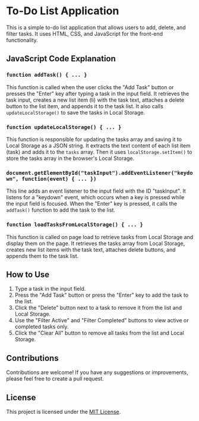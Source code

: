 # To-Do List Application

This is a simple to-do list application that allows users to add, delete, and filter tasks. It uses HTML, CSS, and JavaScript for the front-end functionality.

## JavaScript Code Explanation

### `function addTask() { ... }`
This function is called when the user clicks the "Add Task" button or presses the "Enter" key after typing a task in the input field. It retrieves the task input, creates a new list item (li) with the task text, attaches a delete button to the list item, and appends it to the task list. It also calls `updateLocalStorage()` to save the tasks in Local Storage.

### `function updateLocalStorage() { ... }`
This function is responsible for updating the tasks array and saving it to Local Storage as a JSON string. It extracts the text content of each list item (task) and adds it to the `tasks` array. Then it uses `localStorage.setItem()` to store the tasks array in the browser's Local Storage.

### `document.getElementById("taskInput").addEventListener("keydown", function(event) { ... })`
This line adds an event listener to the input field with the ID "taskInput". It listens for a "keydown" event, which occurs when a key is pressed while the input field is focused. When the "Enter" key is pressed, it calls the `addTask()` function to add the task to the list.

### `function loadTasksFromLocalStorage() { ... }`
This function is called on page load to retrieve tasks from Local Storage and display them on the page. It retrieves the tasks array from Local Storage, creates new list items with the task text, attaches delete buttons, and appends them to the task list.

## How to Use
1. Type a task in the input field.
2. Press the "Add Task" button or press the "Enter" key to add the task to the list.
3. Click the "Delete" button next to a task to remove it from the list and Local Storage.
4. Use the "Filter Active" and "Filter Completed" buttons to view active or completed tasks only.
5. Click the "Clear All" button to remove all tasks from the list and Local Storage.

## Contributions
Contributions are welcome! If you have any suggestions or improvements, please feel free to create a pull request.

## License
This project is licensed under the [MIT License](LICENSE).
